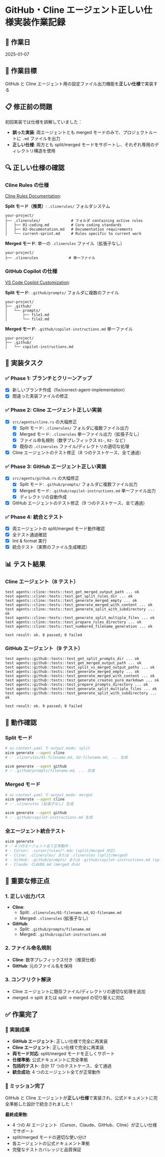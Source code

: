 # GitHub・Cline エージェント正しい仕様実装作業記録

## 📅 作業日

2025-01-07

## 🎯 作業目標

GitHub と Cline エージェント用の設定ファイル出力機能を**正しい仕様**で実装する

## 📋 修正前の問題

初回実装では仕様を誤解していました：

- **誤った実装**: 両エージェントとも merged モードのみで、プロジェクトルートに `.md` ファイルを出力
- **正しい仕様**: 両方とも split/merged モードをサポートし、それぞれ専用のディレクトリ構造を使用

## 🔍 正しい仕様の確認

### Cline Rules の仕様

[Cline Rules Documentation](https://docs.cline.bot/features/cline-rules):

**Split モード（推奨）**: `.clinerules/` フォルダシステム

```
your-project/
├── .clinerules/              # フォルダ containing active rules
│   ├── 01-coding.md          # Core coding standards
│   ├── 02-documentation.md   # Documentation requirements
│   └── current-sprint.md     # Rules specific to current work
```

**Merged モード**: 単一の `.clinerules` ファイル（拡張子なし）

```
your-project/
├── .clinerules              # 単一ファイル
```

### GitHub Copilot の仕様

[VS Code Copilot Customization](https://code.visualstudio.com/docs/copilot/copilot-customization#_use-instructionsmd-files):

**Split モード**: `.github/prompts/` フォルダに複数のファイル

```
your-project/
├── .github/
│   └── prompts/
│       ├── file1.md
│       └── file2.md
```

**Merged モード**: `.github/copilot-instructions.md` 単一ファイル

```
your-project/
├── .github/
│   └── copilot-instructions.md
```

## 📝 実装タスク

### ✅ Phase 1: ブランチとクリーンアップ

- [x] 新しいブランチ作成（fix/correct-agent-implementation）
- [x] 間違った実装ファイルの修正

### ✅ Phase 2: Cline エージェント正しい実装

- [x] `src/agents/cline.rs` の大幅修正
  - [x] Split モード: `.clinerules/` フォルダに複数ファイル出力
  - [x] Merged モード: `.clinerules` 単一ファイル出力（拡張子なし）
  - [x] ファイル命名規則（数字プレフィックス `01-`, `02-` など）
  - [x] 既存の `.clinerules` ファイル/ディレクトリの適切な処理
- [x] Cline エージェントのテスト修正（8 つのテストケース、全て通過）

### ✅ Phase 3: GitHub エージェント正しい実装

- [x] `src/agents/github.rs` の大幅修正
  - [x] Split モード: `.github/prompts/` フォルダに複数ファイル出力
  - [x] Merged モード: `.github/copilot-instructions.md` 単一ファイル出力
  - [x] ディレクトリの自動作成
- [x] GitHub エージェントのテスト修正（9 つのテストケース、全て通過）

### ✅ Phase 4: 統合とテスト

- [x] 両エージェントの split/merged モード動作確認
- [x] 全テスト通過確認
- [x] lint & format 実行
- [x] 統合テスト（実際のファイル生成確認）

## 📊 テスト結果

### Cline エージェント（8 テスト）

```
test agents::cline::tests::test_get_merged_output_path ... ok
test agents::cline::tests::test_get_split_rules_dir ... ok
test agents::cline::tests::test_generate_merged_empty ... ok
test agents::cline::tests::test_generate_merged_with_content ... ok
test agents::cline::tests::test_generate_split_with_subdirectory ... ok
test agents::cline::tests::test_generate_split_multiple_files ... ok
test agents::cline::tests::test_prepare_rules_directory ... ok
test agents::cline::tests::test_numbered_filename_generation ... ok

test result: ok. 8 passed; 0 failed
```

### GitHub エージェント（9 テスト）

```
test agents::github::tests::test_get_split_prompts_dir ... ok
test agents::github::tests::test_get_merged_output_path ... ok
test agents::github::tests::test_split_vs_merged_output_paths ... ok
test agents::github::tests::test_generate_merged_empty ... ok
test agents::github::tests::test_generate_merged_with_content ... ok
test agents::github::tests::test_generate_creates_pure_markdown ... ok
test agents::github::tests::test_prepare_prompts_directory ... ok
test agents::github::tests::test_generate_split_multiple_files ... ok
test agents::github::tests::test_generate_split_with_subdirectory ... ok

test result: ok. 9 passed; 0 failed
```

## 🔧 動作確認

### Split モード

```bash
# ai-context.yaml で output_mode: split
aicm generate --agent cline
# ✅ .clinerules/01-filename.md, 02-filename.md, ... 生成

aicm generate --agent github
# ✅ .github/prompts/filename.md, ... 生成
```

### Merged モード

```bash
# ai-context.yaml で output_mode: merged
aicm generate --agent cline
# ✅ .clinerules (拡張子なし) 生成

aicm generate --agent github
# ✅ .github/copilot-instructions.md 生成
```

### 全エージェント統合テスト

```bash
aicm generate
# ✅ 4つのエージェント全て正常動作：
# - Cursor: .cursor/rules/*.mdc (split/merged 対応)
# - Cline: .clinerules/ または .clinerules (split/merged)
# - GitHub: .github/prompts/ または .github/copilot-instructions.md (split/merged)
# - Claude: CLAUDE.md (merged のみ)
```

## 🚀 重要な修正点

### 1. 正しい出力パス

- **Cline**:
  - Split: `.clinerules/01-filename.md`, `02-filename.md`
  - Merged: `.clinerules` (拡張子なし)
- **GitHub**:
  - Split: `.github/prompts/filename.md`
  - Merged: `.github/copilot-instructions.md`

### 2. ファイル命名規則

- **Cline**: 数字プレフィックス付き（推奨仕様）
- **GitHub**: 元のファイル名を保持

### 3. コンフリクト解決

- Cline エージェントに既存ファイル/ディレクトリの適切な処理を追加
- merged → split または split → merged の切り替えに対応

## ✅ 作業完了

### 🎯 実装成果

- **GitHub エージェント**: 正しい仕様で完全に再実装
- **Cline エージェント**: 正しい仕様で完全に再実装
- **両モード対応**: split/merged モードを正しくサポート
- **仕様準拠**: 公式ドキュメントに完全準拠
- **包括的テスト**: 合計 17 つのテストケース、全て通過
- **統合成功**: 4 つのエージェント全てが正常動作

### 🎉 ミッション完了

GitHub と Cline エージェントが**正しい仕様**で実装され、公式ドキュメントに完全準拠した設計で統合されました！

**最終成果物**:

- 4 つの AI エージェント（Cursor、Claude、GitHub、Cline）が正しい仕様でサポート
- split/merged モードの適切な使い分け
- 各エージェントの公式ドキュメント準拠
- 完璧なテストカバレッジと品質保証
